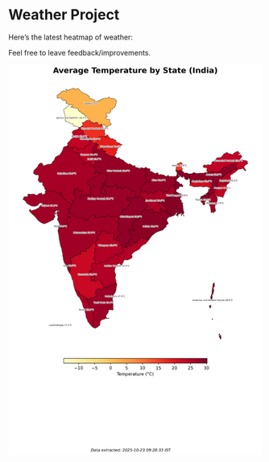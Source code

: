 # Weather Project

Here’s the latest heatmap of weather:

Feel free to leave feedback/improvements.

![India Heatmap](docs/assets/india_heatmap.png?v=F9A60B)
